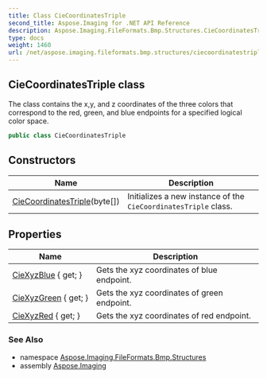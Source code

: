 ```yaml
---
title: Class CieCoordinatesTriple
second_title: Aspose.Imaging for .NET API Reference
description: Aspose.Imaging.FileFormats.Bmp.Structures.CieCoordinatesTriple class. The class contains the xy and z coordinates of the three colors that correspond to the red green and blue endpoints for a specified logical color space
type: docs
weight: 1460
url: /net/aspose.imaging.fileformats.bmp.structures/ciecoordinatestriple/
---
```

## CieCoordinatesTriple class

The class contains the x,y, and z coordinates of the three colors that correspond to the red, green, and blue endpoints for a specified logical color space.

```csharp
public class CieCoordinatesTriple
```

## Constructors

| Name | Description |
| --- | --- |
| [CieCoordinatesTriple](ciecoordinatestriple/)(byte[]) | Initializes a new instance of the `CieCoordinatesTriple` class. |

## Properties

| Name | Description |
| --- | --- |
| [CieXyzBlue](../../aspose.imaging.fileformats.bmp.structures/ciecoordinatestriple/ciexyzblue/) { get; } | Gets the xyz coordinates of blue endpoint. |
| [CieXyzGreen](../../aspose.imaging.fileformats.bmp.structures/ciecoordinatestriple/ciexyzgreen/) { get; } | Gets the xyz coordinates of green endpoint. |
| [CieXyzRed](../../aspose.imaging.fileformats.bmp.structures/ciecoordinatestriple/ciexyzred/) { get; } | Gets the xyz coordinates of red endpoint. |

### See Also

* namespace [Aspose.Imaging.FileFormats.Bmp.Structures](../../aspose.imaging.fileformats.bmp.structures/)
* assembly [Aspose.Imaging](../../)


